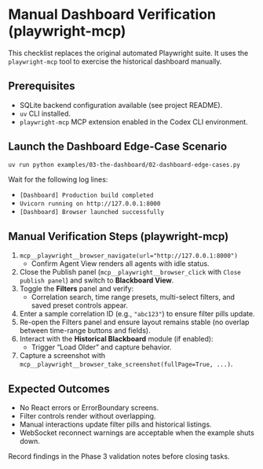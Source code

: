 # Manual Dashboard Verification (playwright-mcp)

This checklist replaces the original automated Playwright suite. It uses the
`playwright-mcp` tool to exercise the historical dashboard manually.

## Prerequisites

- SQLite backend configuration available (see project README).
- `uv` CLI installed.
- `playwright-mcp` MCP extension enabled in the Codex CLI environment.

## Launch the Dashboard Edge-Case Scenario

```bash
uv run python examples/03-the-dashboard/02-dashboard-edge-cases.py
```

Wait for the following log lines:

- `[Dashboard] Production build completed`
- `Uvicorn running on http://127.0.0.1:8000`
- `[Dashboard] Browser launched successfully`

## Manual Verification Steps (playwright-mcp)

1. `mcp__playwright__browser_navigate(url="http://127.0.0.1:8000")`
   - Confirm Agent View renders all agents with idle status.
2. Close the Publish panel (`mcp__playwright__browser_click` with `Close publish panel`) and switch to **Blackboard View**.
3. Toggle the **Filters** panel and verify:
   - Correlation search, time range presets, multi-select filters, and saved preset controls appear.
4. Enter a sample correlation ID (e.g., `"abc123"`) to ensure filter pills update.
5. Re-open the Filters panel and ensure layout remains stable (no overlap between time-range buttons and fields).
6. Interact with the **Historical Blackboard** module (if enabled):
   - Trigger “Load Older” and capture behavior.
7. Capture a screenshot with `mcp__playwright__browser_take_screenshot(fullPage=True, ...)`.

## Expected Outcomes

- No React errors or ErrorBoundary screens.
- Filter controls render without overlapping.
- Manual interactions update filter pills and historical listings.
- WebSocket reconnect warnings are acceptable when the example shuts down.

Record findings in the Phase 3 validation notes before closing tasks.
